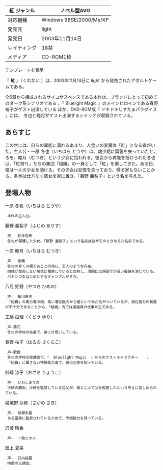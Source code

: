 紅  ジャンル  |  ノベル型AVG   
---|---  
対応機種  |  Windows 98SE/2000/Me/XP   
発売元  |  light   
発売日  |  2003年11月14日   
レイティング  |  18禁   
メディア  |  CD-ROM1枚   
テンプレートを表示  
  
『 **紅** 』（くれない    ）は、2003年11月14日に  light  から発売されたアダルトゲームである。

全6章から構成されるサイコサスペンスである本作は、ブランドにとって初めてのダーク系シナリオである    。『  Bluelight Magic
』のメインヒロインである春野 桜子がゲスト出演している    ほか、DVD-ROM版『  ドキドキしすたぁパラダイス  』には、
冬也と睦月がゲスト出演するシナリオが収録されている。

##  あらすじ  

この世には、自らの異能に溺れるあまり、人食いの変異体「紅」となる者がいた。主人公・一原 冬也（いちはら
とうや）は、幼少期に両親を失っていたところを、睦月（むつき）という少女に拾われる。彼女から異能を授けられた冬也は、「紅狩り」たちの集団「組織」の一員として「紅」を倒してきた。ある日、彼は一人の少女を助ける。その少女は記憶を失っており、帰る家もないことから、冬也は仕方なく彼女を家に置き、「藤野
亜梨子」という名を与えた。

##  登場人物  

一原 冬也（いちはら とうや）

     本作の主人公。 

藤野 亜梨子（ふじの ありす）

     声-  松永雪希 
     冬也が保護した少女。「藤野 亜梨子」という名前は彼がそのとき与えた名前である。 

一原 睦月（いちはら むつき）

     声-  歌織 
     冬也の育ての親であると同時に、恋人のような存在。 
     肉体が成長しない病気に罹患していると自称し、周囲には病弱でか弱い義妹を演じている。 
     パチンコをはじめとするギャンブルがすき。 

八月 姫野（やつき ひめの）

     声-  桜川未央 
     「組織」の実力者の娘。高い潜在能力から姫というあだ名がついているが、潜在能力の発露が不十分であることから、「組織」内では連絡員の仕事が主である。 

工藤 由理（くどう ゆり）

     声-華花 
     冬也の学校の先輩で、彼に片思いしている。 
春野 桜子（はるの さくらこ）

     声-歌織 
     冬也の学校の保健医で、『  Bluelight Magic  』からのゲストキャラクター    。 
     「組織」に属さない特殊能力者で、彼の正体を知っている。 

御崎 涼子（おざき りょうこ）

     声-  かわしまりの 
     沙綺の親友。沙綺を監禁している祖父が、母と二人で父を殺害したという考えに苦しめられている。 

嵯峨野 沙綺（さがの さき）

     声-  成瀬未亜 
     ある富豪に監禁されている少女で、予知能力を持っている。 

沢渡 晴香

     声-  一色ヒカル 

田上 夏美

     声-  日向裕羅 
     晴香の元親友。 


